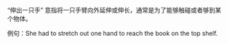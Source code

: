 “伸出一只手” 意指将一只手臂向外延伸或伸长，通常是为了能够触碰或者够到某个物体。

例句：She had to stretch out one hand to reach the book on the top shelf.